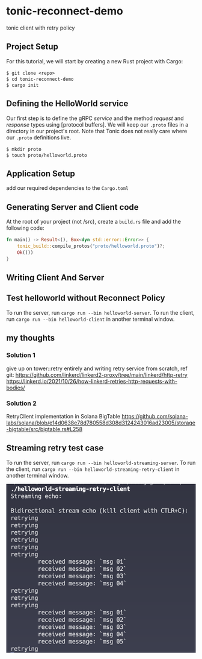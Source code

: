 # tonic-reconnect-demo
tonic client with retry policy

## Project Setup

For this tutorial, we will start by creating a new Rust project with Cargo:

```shell
$ git clone <repo>
$ cd tonic-reconnect-demo
$ cargo init
```

## Defining the HelloWorld service

Our first step is to define the gRPC _service_ and the method _request_ and _response_ types using
[protocol buffers]. We will keep our `.proto` files in a directory in our project's root.
Note that Tonic does not really care where our `.proto` definitions live.

```shell
$ mkdir proto
$ touch proto/helloworld.proto
```

## Application Setup
add our required dependencies to the `Cargo.toml`

## Generating Server and Client code
At the root of your project (not /src), create a `build.rs` file and add the following code:

```rust
fn main() -> Result<(), Box<dyn std::error::Error>> {
    tonic_build::compile_protos("proto/helloworld.proto")?;
    Ok(())
}
```

## Writing Client And Server

## Test helloworld without Reconnect Policy
To run the server, run `cargo run --bin helloworld-server`.
To run the client, run `cargo run --bin helloworld-client` in another terminal window.

## my thoughts
### Solution 1
give up on tower::retry entirely
and writing retry service from scratch, ref git:
https://github.com/linkerd/linkerd2-proxy/tree/main/linkerd/http-retry
https://linkerd.io/2021/10/26/how-linkerd-retries-http-requests-with-bodies/
### Solution 2
RetryClient implementation in Solana BigTable
https://github.com/solana-labs/solana/blob/e14d0638e78d780558d308d3124243016ad23005/storage-bigtable/src/bigtable.rs#L258

## Streaming retry test case
To run the server, run `cargo run --bin helloworld-streaming-server`.
To run the client, run `cargo run --bin helloworld-streaming-retry-client` in another terminal window.

![streaming-retry-client-screenshot.png](img%2Fstreaming-retry-client-screenshot.png)

